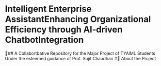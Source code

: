 # Intelligent Enterprise AssistantEnhancing Organizational Efficiency through AI-driven ChatbotIntegration
📌## A Collabortbative Repository for the Major Project of TYAIML Students
Under the esteemed guidance of Prof. Sujit Chaudhari
#📜 About the Project

